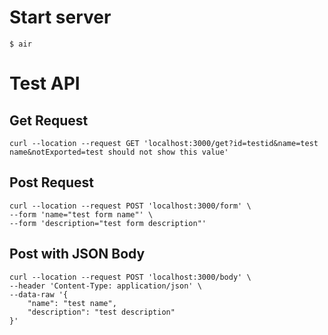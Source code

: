# Start server

    $ air
    
# Test API

## Get Request

    curl --location --request GET 'localhost:3000/get?id=testid&name=test name&notExported=test should not show this value'
    
## Post Request

    curl --location --request POST 'localhost:3000/form' \
    --form 'name="test form name"' \
    --form 'description="test form description"'
    
## Post with JSON Body

    curl --location --request POST 'localhost:3000/body' \
    --header 'Content-Type: application/json' \
    --data-raw '{
        "name": "test name",
        "description": "test description"
    }'